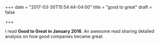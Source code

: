 +++
date = "2017-03-30T15:54:44-04:00"
title = "good to great"
draft = false

+++

I read **Good to Great in January 2016**. An awesome read sharing detailed analysis on how good companies became great.
 